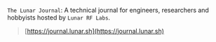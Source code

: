 `The Lunar Journal`: A technical journal for engineers, researchers and hobbyists hosted by `Lunar RF Labs`.

> [https://journal.lunar.sh](https://journal.lunar.sh)

